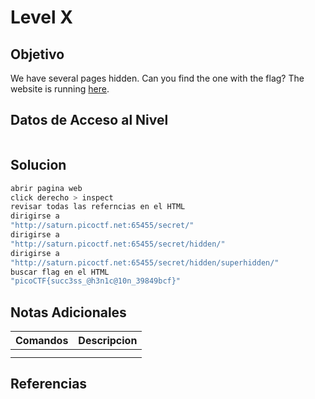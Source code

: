 # Level X
## Objetivo
We have several pages hidden. Can you find the one with the flag? The website is running [here](http://saturn.picoctf.net:65455/).
## Datos de Acceso al Nivel
```
```
## Solucion
```Bash
abrir pagina web
click derecho > inspect
revisar todas las referncias en el HTML
dirigirse a 
"http://saturn.picoctf.net:65455/secret/"
dirigirse a
"http://saturn.picoctf.net:65455/secret/hidden/"
dirigirse a
"http://saturn.picoctf.net:65455/secret/hidden/superhidden/"
buscar flag en el HTML
"picoCTF{succ3ss_@h3n1c@10n_39849bcf}"
```
## Notas Adicionales
|**Comandos**|**Descripcion**|
|--------|-------------|
|||
|||
## Referencias


